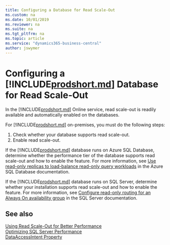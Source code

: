 ```yaml
---
title: Configuring a Database for Read Scale-Out
ms.custom: na
ms.date: 10/01/2019
ms.reviewer: na
ms.suite: na
ms.tgt_pltfrm: na
ms.topic: article
ms.service: "dynamics365-business-central"
author: jswymer
---
```

# Configuring a [!INCLUDE[prodshort.md](../developer/includes/prodshort.md)] Database for Read Scale-Out

In the [!INCLUDE[prodshort.md](../developer/includes/prodshort.md)] Online service, read scale-out is readily available and automatically enabled on the databases.

For [!INCLUDE[prodshort.md](../developer/includes/prodshort.md)] on-premises, you must do the following steps: 

1. Check whether your database supports read scale-out.
2. Enable read scale-out.

If the [!INCLUDE[prodshort.md](../developer/includes/prodshort.md)] database runs on Azure SQL Database, determine whether the performance tier of the database supports read scale-out and how to enable the feature. For more information, see [Use read-only replicas to load-balance read-only query workloads](https://docs.microsoft.com/en-us/azure/sql-database/sql-database-read-scale-out) in the Azure SQL Database documentation.

If the [!INCLUDE[prodshort.md](../developer/includes/prodshort.md)] database runs on SQL Server, determine whether your installation supports read scale-out and how to enable the feature. For more information, see [Configure read-only routing for an Always On availability group](https://docs.microsoft.com/en-us/sql/database-engine/availability-groups/windows/configure-read-only-routing-for-an-availability-group-sql-server) in the SQL Server documentation.

## See also

[Using Read Scale-Out for Better Performance](../administration/database-read-scale-out-overview.md)  
[Optimizing SQL Server Performance](../administration/optimize-sql-server-performance.md)  
[DataAccessIntent Property](../developer/properties/devenv-dataaccessintent-property.md)  
